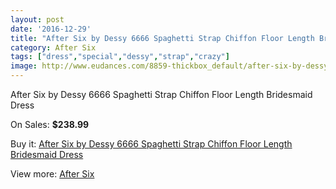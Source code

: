 ```yaml
---
layout: post
date: '2016-12-29'
title: "After Six by Dessy 6666 Spaghetti Strap Chiffon Floor Length Bridesmaid Dress"
category: After Six
tags: ["dress","special","dessy","strap","crazy"]
image: http://www.eudances.com/8859-thickbox_default/after-six-by-dessy-6666-spaghetti-strap-chiffon-floor-length-bridesmaid-dress.jpg
---
```

After Six by Dessy 6666 Spaghetti Strap Chiffon Floor Length Bridesmaid Dress

On Sales: **$238.99**
<a href="https://www.eudances.com/en/after-six/2985-after-six-by-dessy-6666-spaghetti-strap-chiffon-floor-length-bridesmaid-dress.html"><amp-img layout="responsive" width="600" height="600" src="//www.eudances.com/8859-thickbox_default/after-six-by-dessy-6666-spaghetti-strap-chiffon-floor-length-bridesmaid-dress.jpg" alt="After Six by Dessy 6666 Spaghetti Strap Chiffon Floor Length Bridesmaid Dress 0" /></a>
<a href="https://www.eudances.com/en/after-six/2985-after-six-by-dessy-6666-spaghetti-strap-chiffon-floor-length-bridesmaid-dress.html"><amp-img layout="responsive" width="600" height="600" src="//www.eudances.com/8860-thickbox_default/after-six-by-dessy-6666-spaghetti-strap-chiffon-floor-length-bridesmaid-dress.jpg" alt="After Six by Dessy 6666 Spaghetti Strap Chiffon Floor Length Bridesmaid Dress 1" /></a>
<a href="https://www.eudances.com/en/after-six/2985-after-six-by-dessy-6666-spaghetti-strap-chiffon-floor-length-bridesmaid-dress.html"><amp-img layout="responsive" width="600" height="600" src="//www.eudances.com/8861-thickbox_default/after-six-by-dessy-6666-spaghetti-strap-chiffon-floor-length-bridesmaid-dress.jpg" alt="After Six by Dessy 6666 Spaghetti Strap Chiffon Floor Length Bridesmaid Dress 2" /></a>
<a href="https://www.eudances.com/en/after-six/2985-after-six-by-dessy-6666-spaghetti-strap-chiffon-floor-length-bridesmaid-dress.html"><amp-img layout="responsive" width="600" height="600" src="//www.eudances.com/8862-thickbox_default/after-six-by-dessy-6666-spaghetti-strap-chiffon-floor-length-bridesmaid-dress.jpg" alt="After Six by Dessy 6666 Spaghetti Strap Chiffon Floor Length Bridesmaid Dress 3" /></a>

Buy it: [After Six by Dessy 6666 Spaghetti Strap Chiffon Floor Length Bridesmaid Dress](https://www.eudances.com/en/after-six/2985-after-six-by-dessy-6666-spaghetti-strap-chiffon-floor-length-bridesmaid-dress.html "After Six by Dessy 6666 Spaghetti Strap Chiffon Floor Length Bridesmaid Dress")

View more: [After Six](https://www.eudances.com/en/50-after-six "After Six")